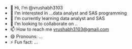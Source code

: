 - 👋 Hi, I’m @vrushabh3103
- 👀 I’m interested in ...data analyst and SAS programming
- 🌱 I’m currently learning data analyst and SAS 
- 💞️ I’m looking to collaborate on ..
- 📫 How to reach me vrushabh3103@gmail.com
- 😄 Pronouns: ...
- ⚡ Fun fact: ...

<!---
vrushabh3103/vrushabh3103 is a ✨ special ✨ repository because its `README.md` (this file) appears on your GitHub profile.
You can click the Preview link to take a look at your changes.
--->
